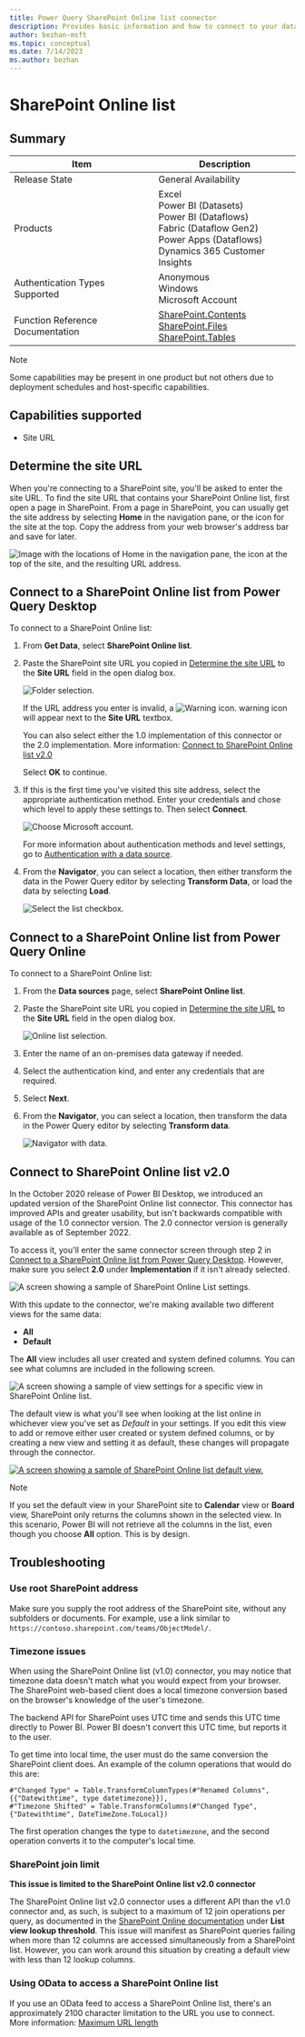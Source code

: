 ```yaml
---
title: Power Query SharePoint Online list connector
description: Provides basic information and how to connect to your data, along with troubleshooting tips for obtaining the root SharePoint address and changing the authentication method.
author: bezhan-msft
ms.topic: conceptual
ms.date: 7/14/2023
ms.author: bezhan
---
```


# SharePoint Online list

## Summary

| Item | Description |
| ---- | ----------- |
| Release State | General Availability |
| Products | Excel<br/>Power BI (Datasets)<br/>Power BI (Dataflows)<br/>Fabric (Dataflow Gen2)<br/>Power Apps (Dataflows)<br/>Dynamics 365 Customer Insights |
| Authentication Types Supported | Anonymous<br/>Windows<br/>Microsoft Account |
| Function Reference Documentation | [SharePoint.Contents](/powerquery-m/sharepoint-contents)<br/>[SharePoint.Files](/powerquery-m/sharepoint-files)<br/>[SharePoint.Tables](/powerquery-m/sharepoint-tables) |

>[!Note]
> Some capabilities may be present in one product but not others due to deployment schedules and host-specific capabilities.

## Capabilities supported

* Site URL

## Determine the site URL

When you're connecting to a SharePoint site, you'll be asked to enter the site URL. To find the site URL that contains your SharePoint Online list, first open a page in SharePoint. From a page in SharePoint, you can usually get the site address by selecting **Home** in the navigation pane, or the icon for the site at the top. Copy the address from your web browser's address bar and save for later.

   ![Image with the locations of Home in the navigation pane, the icon at the top of the site, and the resulting URL address.](./media/sharepoint-list/sharepoint-address.png)

## Connect to a SharePoint Online list from Power Query Desktop

To connect to a SharePoint Online list:

1. From **Get Data**, select **SharePoint Online list**.

2. Paste the SharePoint site URL you copied in [Determine the site URL](#determine-the-site-url) to the **Site URL** field in the open dialog box.

   ![Folder selection.](./media/sharepoint-online-list/sharepoint-online-list-url.png)

   If the URL address you enter is invalid, a ![Warning icon.](./media/sharepoint-online-list/web-warning.png) warning icon will appear next to the **Site URL** textbox.

   You can also select either the 1.0 implementation of this connector or the 2.0 implementation. More information: [Connect to SharePoint Online list v2.0](#connect-to-sharepoint-online-list-v20)

   Select **OK** to continue.

3. If this is the first time you've visited this site address, select the appropriate authentication method. Enter your credentials and chose which level to apply these settings to. Then select **Connect**.

   ![Choose Microsoft account.](./media/sharepoint-online-list/sharepoint-online-list-sign-in.png)

    For more information about authentication methods and level settings, go to [Authentication with a data source](../connectorauthentication.md).

4. From the **Navigator**, you can select a location, then either transform the data in the Power Query editor by selecting **Transform Data**, or load the data by selecting **Load**.

   ![Select the list checkbox.](./media/sharepoint-online-list/sharepoint-online-list-navigator.png)

## Connect to a SharePoint Online list from Power Query Online

To connect to a SharePoint Online list:

1. From the **Data sources** page, select **SharePoint Online list**.

2. Paste the SharePoint site URL you copied in [Determine the site URL](#determine-the-site-url) to the **Site URL** field in the open dialog box.

   ![Online list selection.](./media/sharepoint-online-list/sharepoint-online-list-url-online.png)

3. Enter the name of an on-premises data gateway if needed.

4. Select the authentication kind, and enter any credentials that are required.

5. Select **Next**.

6. From the **Navigator**, you can select a location, then transform the data in the Power Query editor by selecting **Transform data**.

   ![Navigator with data.](./media/sharepoint-online-list/sharepoint-online-list-navigator-online.png)

## Connect to SharePoint Online list v2.0

In the October 2020 release of Power BI Desktop, we introduced an updated version of the SharePoint Online list connector. This connector has improved APIs and greater usability, but isn't backwards compatible with usage of the 1.0 connector version. The 2.0 connector version is generally available as of September 2022.

To access it, you'll enter the same connector screen through step 2 in [Connect to a SharePoint Online list from Power Query Desktop](#connect-to-a-sharepoint-online-list-from-power-query-desktop). However, make sure you select **2.0** under **Implementation** if it isn't already selected.

   ![A screen showing a sample of SharePoint Online List settings.](./media/sharepoint-online-list/sharepoint-online-list-navigator-2.png)

With this update to the connector, we're making available two different views for the same data:

* **All**
* **Default**

The **All** view includes all user created and system defined columns. You can see what columns are included in the following screen.

   ![A screen showing a sample of view settings for a specific view in SharePoint Online list.](./media/sharepoint-online-list/sharepoint-online-list-view.png)

The default view is what you'll see when looking at the list online in whichever view you've set as *Default* in your settings. If you edit this view to add or remove either user created or system defined columns, or by creating a new view and setting it as default, these changes will propagate through the connector.

   [![A screen showing a sample of SharePoint Online list default view.](./media/sharepoint-online-list/sharepoint-online-list-settings.png)](./media/sharepoint-online-list/sharepoint-online-list-settings.png#lightbox)

>[!Note]
> If you set the default view in your SharePoint site to **Calendar** view or **Board** view, SharePoint only returns the columns shown in the selected view. In this scenario, Power BI will not retrieve all the columns in the list, even though you choose **All** option. This is by design.

## Troubleshooting

### Use root SharePoint address

Make sure you supply the root address of the SharePoint site, without any subfolders or documents. For example, use a link similar to `https://contoso.sharepoint.com/teams/ObjectModel/`.

### Timezone issues

When using the SharePoint Online list (v1.0) connector, you may notice that timezone data doesn't match what you would expect from your browser. The SharePoint web-based client does a local timezone conversion based on the browser's knowledge of the user's timezone.

The backend API for SharePoint uses UTC time and sends this UTC time directly to Power BI. Power BI doesn't convert this UTC time, but reports it to the user.

To get time into local time, the user must do the same conversion the SharePoint client does. An example of the column operations that would do this are:

```
#"Changed Type" = Table.TransformColumnTypes(#"Renamed Columns",{{"Datewithtime", type datetimezone}}),
#"Timezone Shifted" = Table.TransformColumns(#"Changed Type", {"Datewithtime", DateTimeZone.ToLocal})
```

The first operation changes the type to `datetimezone`, and the second operation converts it to the computer's local time.

### SharePoint join limit

**This issue is limited to the SharePoint Online list v2.0 connector**

The SharePoint Online list v2.0 connector uses a different API than the v1.0 connector and, as such, is subject to a maximum of 12 join operations per query, as documented in the [SharePoint Online documentation](/sharepoint/install/software-boundaries-limits-2019#list-and-library-limits) under **List view lookup threshold**. This issue will manifest as SharePoint queries failing when more than 12 columns are accessed simultaneously from a SharePoint list. However, you can work around this situation by creating a default view with less than 12 lookup columns.

### Using OData to access a SharePoint Online list

If you use an OData feed to access a SharePoint Online list, there's an approximately 2100 character limitation to the URL you use to connect. More information: [Maximum URL length](odata-feed.md#maximum-url-length)
